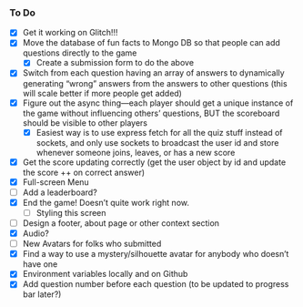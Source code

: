 ### To Do

- [x] Get it working on Glitch!!!
- [x] Move the database of fun facts to Mongo DB so that people can add questions directly to the game
  - [x] Create a submission form to do the above
- [x] Switch from each question having an array of answers to dynamically generating “wrong” answers from the answers to other questions (this will scale better if more people get added)
- [x] Figure out the async thing—each player should get a unique instance of the game without influencing others’ questions, BUT the scoreboard should be visible to other players
  - [x] Easiest way is to use express fetch for all the quiz stuff instead of sockets, and only use sockets to broadcast the user id and store whenever someone joins, leaves, or has a new score
- [x] Get the score updating correctly (get the user object by id and update the score ++ on correct answer)
- [x] Full-screen Menu
- [ ] Add a leaderboard?
- [x] End the game! Doesn’t quite work right now.
  - [ ] Styling this screen
- [ ] Design a footer, about page or other context section
- [x] Audio?
- [ ] New Avatars for folks who submitted
- [x] Find a way to use a mystery/silhouette avatar for anybody who doesn’t have one
- [x] Environment variables locally and on Github
- [x] Add question number before each question (to be updated to progress bar later?)